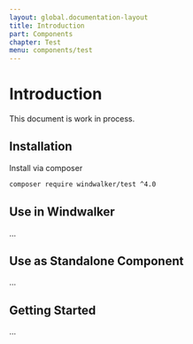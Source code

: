 ```yaml
---
layout: global.documentation-layout
title: Introduction
part: Components
chapter: Test
menu: components/test
---
```


# Introduction

This document is work in process.

## Installation

Install via composer

```bash
composer require windwalker/test ^4.0
```

## Use in Windwalker

...

## Use as Standalone Component

...

## Getting Started

...
